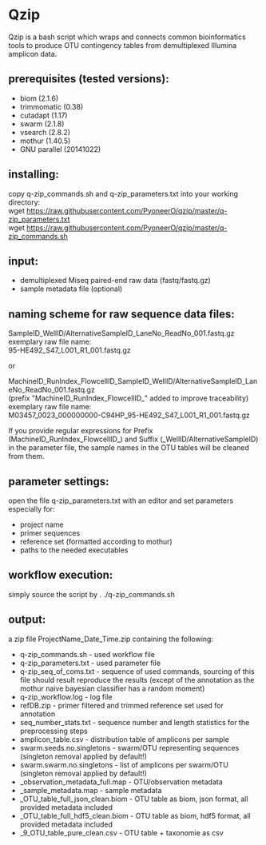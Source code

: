 # Qzip

Qzip is a bash script which wraps and connects common bioinformatics tools to produce OTU contingency tables from demultiplexed Illumina amplicon data.

## prerequisites (tested versions):
- biom (2.1.6)
- trimmomatic (0.38)
- cutadapt (1.17)
- swarm (2.1.8)
- vsearch (2.8.2)
- mothur (1.40.5)
- GNU parallel (20141022)

## installing:
copy q-zip_commands.sh and q-zip_parameters.txt into your working directory:\
wget https://raw.githubusercontent.com/PyoneerO/qzip/master/q-zip_parameters.txt \
wget https://raw.githubusercontent.com/PyoneerO/qzip/master/q-zip_commands.sh

## input:
- demultiplexed Miseq paired-end raw data (fastq/fastq.gz)
- sample metadata file (optional)

## naming scheme for raw sequence data files:
SampleID_WellID/AlternativeSampleID_LaneNo_ReadNo_001.fastq.gz\
exemplary raw file name:\
95-HE492_S47_L001_R1_001.fastq.gz

or

MachineID_RunIndex_FlowcellID_SampleID_WellID/AlternativeSampleID_LaneNo_ReadNo_001.fastq.gz\
(prefix "MachineID_RunIndex_FlowcellID_" added to improve traceability)\
exemplary raw file name:\
M03457_0023_000000000-C94HP_95-HE492_S47_L001_R1_001.fastq.gz

If you provide regular expressions for Prefix (MachineID_RunIndex_FlowcellID_) and Suffix (_WellID/AlternativeSampleID) in the parameter file, the sample names in the OTU tables will be cleaned from them.

## parameter settings:
open the file q-zip_parameters.txt with an editor and set parameters especially for:
- project name
- primer sequences
- reference set (formatted according to mothur)
- paths to the needed executables

## workflow execution:
simply source the script by . ./q-zip_commands.sh

## output:
a zip file ProjectName_Date_Time.zip containing the following:
- q-zip_commands.sh - used workflow file
- q-zip_parameters.txt - used parameter file
- q-zip_seq_of_coms.txt - sequence of used commands, sourcing of this file should result reproduce the results
(except of the annotation as the mothur naive bayesian classifier has a random moment)
- q-zip_workflow.log - log file
- refDB.zip - primer filtered and trimmed reference set used for annotation
- seq_number_stats.txt - sequence number and length statistics for the preprocessing steps
- amplicon_table.csv - distribution table of amplicons per sample
- swarm.seeds.no.singletons - swarm/OTU representing sequences (singleton removal applied by default!)
- swarm.swarm.no.singletons - list of amplicons per swarm/OTU (singleton removal applied by default!)
- <project id>_observation_metadata_full.map - OTU/observation metadata
- <project id>_sample_metadata.map - sample metadata
- <project id>_OTU_table_full_json_clean.biom - OTU table as biom, json format, all provided metadata included
- <project id>_OTU_table_full_hdf5_clean.biom - OTU table as biom, hdf5 format, all provided metadata included
- <project id>_9_OTU_table_pure_clean.csv - OTU table + taxonomie as csv
